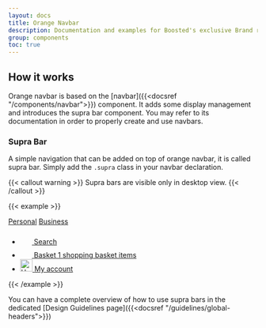 ```yaml
---
layout: docs
title: Orange Navbar
description: Documentation and examples for Boosted's exclusive Brand responsive navbars. Includes support for branding, navigation, and more, including support for our collapse plugin.
group: components
toc: true
---
```


## How it works

Orange navbar is based on the [navbar]({{<docsref "/components/navbar">}}) component. It adds some display management and introduces the supra bar component.
You may refer to its documentation in order to properly create and use navbars.

### Supra Bar

A simple navigation that can be added on top of orange navbar, it is called supra bar. Simply add the `.supra` class in your navbar declaration.

{{< callout warning >}}
Supra bars are visible only in desktop view.
{{< /callout >}}

{{< example >}}
<nav class="navbar supra navbar-dark bg-dark navbar-expand-md">
  <div class="container">
    <div class="navbar-nav d-flex flex-row">
      <a href="#" class="nav-link active pb-1" aria-current="page">Personal</a>
      <a class="nav-link pb-1" href="#">Business</a>
    </div>
    <ul class="navbar-nav ml-auto">
      <li class="nav-item">
        <a href="#" class="nav-link nav-icon pt-1 pb-0">
          <svg width="1.5rem" height="1.5rem" fill="currentColor" aria-hidden="true" focusable="false" class="overflow-visible">
            <use xlink:href="/docs/5.1/assets/img/boosted-sprite.svg#search"/>
          </svg>
          <span class="visually-hidden">Search</span>
        </a>
      </li> 
      <li class="nav-item">
        <a href="#" class="nav-link nav-icon pt-1 pb-0 position-relative">
          <span class="position-relative">
            <svg width="1.5rem" height="1.5rem" fill="currentColor" aria-hidden="true" focusable="false" class="overflow-visible">
              <use xlink:href="/docs/5.1/assets/img/boosted-sprite.svg#buy"/>
            </svg>
            <span class="visually-hidden">Basket</span>
            <span class="position-absolute top-0 start-100 translate-middle badge rounded-pill bg-info text-white mt-1">
              1
              <span class="visually-hidden">shopping basket items</span>
            </span>
          </span>
        </a>
      </li>
      <li class="nav-item">
        <a href="#" class="nav-link nav-icon pt-1 pb-0">
          <img src="/docs/5.1/assets/img/navbar-contact.png" width="25" height="25" role="img" alt="User" loading="lazy">
        <span class="visually-hidden">My account</span>
        </a>
      </li>
    </ul>
  </div>
</nav>
{{< /example >}}

You can have a complete overview of how to use supra bars in the dedicated [Design Guidelines page]({{<docsref "/guidelines/global-headers">}})